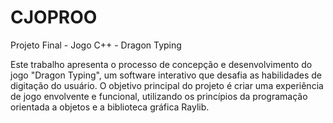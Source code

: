 # CJOPROO
Projeto Final - Jogo C++ - Dragon Typing 

Este trabalho apresenta o processo de concepção e desenvolvimento do jogo
"Dragon Typing", um software interativo que desafia as habilidades de digitação do
usuário. O objetivo principal do projeto é criar uma experiência de jogo envolvente e
funcional, utilizando os princípios da programação orientada a objetos e a biblioteca
gráfica Raylib.
